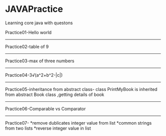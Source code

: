 # JAVAPractice
Learning core java with questons

Practice01-Hello world
___________________________________________________________

Practice02-table of 9
___________________________________________________________

Practice03-max of three numbers
___________________________________________________________

Practice04-3√(a^2+b^2-|c|)
___________________________________________________________

Practice05-inheritance from abstract class- class PrintMyBook is inherited from abstract Book class ,getting details of book 
___________________________________________________________
Practice06-Comparable vs Comparator
___________________________________________________________
Practice07- 
*remove dublicates integer value from list 
*common strings from two lists
*reverse integer value in list
